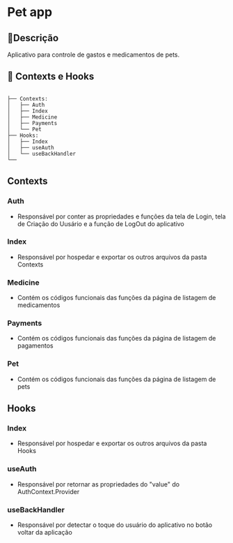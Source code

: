 # Pet app


<h2>🎯Descrição</h2>

Aplicativo para controle de gastos e medicamentos de pets.


## :pushpin: Contexts e Hooks


```              

├── Contexts:
│   ├── Auth
│   ├── Index
│   ├── Medicine
│   ├── Payments
│   └── Pet
├── Hooks:
│   ├── Index
│   ├── useAuth
│   └── useBackHandler
└── 
``` 
<h2>Contexts</h2>
<h3> Auth </h3>

- Responsável por conter as propriedades e funções da tela de Login, tela de Criação do Uusário e a função de LogOut do aplicativo

<h3> Index </h3>

- Responsável por hospedar e exportar os outros arquivos da pasta Contexts

<h3> Medicine </h3>

- Contém os códigos funcionais das funções da página de listagem de medicamentos

<h3> Payments </h3>

- Contém os códigos funcionais das funções da página de listagem de pagamentos

<h3> Pet </h3>

- Contém os códigos funcionais das funções da página de listagem de pets


<h2>Hooks</h2>

<h3> Index </h3>

- Responsável por hospedar e exportar os outros arquivos da pasta Hooks

<h3> useAuth </h3>

- Responsável por retornar as propriedades do "value" do AuthContext.Provider

<h3> useBackHandler </h3>

- Responsável por detectar o toque do usuário do aplicativo no botão voltar da aplicação




